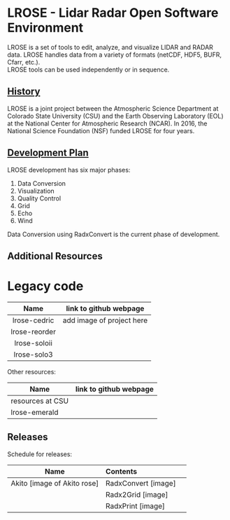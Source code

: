 # LROSE - Lidar Radar Open Software Environment

LROSE is a set of tools to edit, analyze, and visualize LIDAR and RADAR 
data.  LROSE handles data from a variety of formats (netCDF, HDF5, BUFR, Cfarr, etc.).  
LROSE tools can be used independently or in sequence.    
  
## [History](https://www.eol.ucar.edu/content/lidar-radar-open-software-environment)

LROSE is a joint project between the Atmospheric Science Department at Colorado State University (CSU) and the Earth Observing 
Laboratory (EOL) at the National Center for Atmospheric Research (NCAR). 
In 2016, the National Science Foundation (NSF) funded LROSE for four years.

 
## [Development Plan](docs/plan_draft.md)

LROSE development has six major phases:
1. Data Conversion
2. Visualization
3. Quality Control 
4. Grid
5. Echo
6. Wind

 Data Conversion using RadxConvert is the current phase of development. 

## Additional Resources

# Legacy code

| Name | link to github webpage |
|:-----:|:-------------------------:|
| lrose-cedric |  add image of project here  |
| lrose-reorder | |
| lrose-soloii | |
| lrose-solo3  | |


Other resources:

| Name | link to github webpage |
|------|------------------------|
| resources at CSU | |
|lrose-emerald| |



## Releases
Schedule for releases:

| Name       |  Contents |  |
|------------|:--------------------|:----------|
| Akito [image of Akito rose] | RadxConvert [image]  | |
|               | Radx2Grid [image] | |
|               | RadxPrint [image] | |
